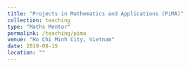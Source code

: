 ```yaml
---
title: "Projects in Mathematics and Applications (PiMA)"
collection: teaching
type: "Maths Mentor"
permalink: /teaching/pima
venue: "Ho Chi Minh City, Vietnam"
date: 2019-08-15
location: ""
---
```


